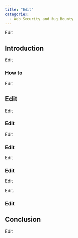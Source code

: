 ```yaml
---
title: "Edit"
categories:
  - Web Security and Bug Bounty
---
```


Edit

## Introduction

Edit

### How to

Edit

## Edit

Edit

### Edit

Edit

### Edit

Edit

### Edit

Edit

Edit.

### Edit


## Conclusion

Edit